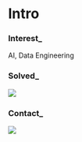 <h1> Intro </h1> 

<h3> Interest_ </h3>

<p> AI, Data Engineering </p>

<h3> Solved_ </h3>

<p>
<a href="https://solved.ac/20203065/"><img src="http://mazassumnida.wtf/api/mini/generate_badge?boj=20203065"/></a>
</p>

<h3> Contact_ </h3>

<p>
<a href="mailto:20203065@kookmin.ac.kr"><img src="https://img.shields.io/badge/Gmail-d14836?style=flat&logo=Gmail&logoColor=white"/></a>
</p>